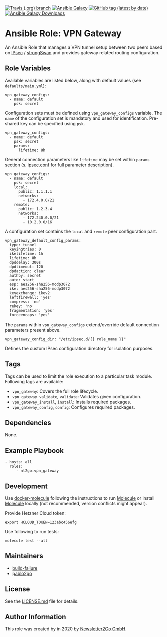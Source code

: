 [![Travis (.org) branch](https://img.shields.io/travis/nl2go/ansible-role-vpn-gateway/master)](https://travis-ci.org/nl2go/ansible-role-vpn-gateway)
[![Ansible Galaxy](https://img.shields.io/badge/role-nl2go.vpn_gateway-blue.svg)](https://galaxy.ansible.com/nl2go/vpn_gateway/)
[![GitHub tag (latest by date)](https://img.shields.io/github/v/tag/nl2go/ansible-role-vpn-gateway)](https://galaxy.ansible.com/nl2go/vpn_gateway)
[![Ansible Galaxy Downloads](https://img.shields.io/ansible/role/d/47292.svg?color=blue)](https://galaxy.ansible.com/nl2go/vpn_gateway/)

# Ansible Role: VPN Gateway

An Ansible Role that manages a VPN tunnel setup between two peers based on [IPsec](https://de.wikipedia.org/wiki/IPsec) / [strongSwan](https://www.strongswan.org/) 
and provides gateway related routing configuration.

## Role Variables

Available variables are listed below, along with default values (see `defaults/main.yml`):

    vpn_gateway_configs:
      - name: default
        psk: secret
        
Configuration sets must be defined using `vpn_gateway_configs` variable. The `name` of the configuration set is mandatory and
used for identification. Pre-shared key can be specified using `psk`.
    
    vpn_gateway_configs:
      - name: default
        psk: secret
        params:
          lifetime: 8h

General connection parameters like `lifetime` may be set within `params` section (s. [ipsec.conf](https://wiki.strongswan.org/projects/strongswan/wiki/ConnSection) for full parameter description).
    
    vpn_gateway_configs:
      - name: default
        psk: secret
        local:
          public: 1.1.1.1
          networks:
            - 172.4.0.0/21
        remote:
          public: 1.2.3.4
          networks:
            - 172.240.0.0/21
            - 10.2.0.0/16

A configuration set contains the `local` and `remote` peer configuration part.

    vpn_gateway_default_config_params:
      type: tunnel
      keyingtries: 0
      ikelifetime: 1h
      lifetime: 8h
      dpddelay: 300s
      dpdtimeout: 120
      dpdaction: clear
      authby: secret
      auto: start
      esp: aes256-sha256-modp3072
      ike: aes256-sha256-modp3072
      keyexchange: ikev2
      leftfirewall: 'yes'
      compress: 'no'
      rekey: 'no'
      fragmentation: 'yes'
      forceencaps: 'yes'

The `params` within `vpn_gateway_configs` extend/override default connection parameters present above. 

    vpn_gateway_config_dir: "/etc/ipsec.d/{{ role_name }}"
    
Defines the custom IPsec configuration directory for isolation purposes.

## Tags

Tags can be used to limit the role execution to a particular task module. Following tags are available:

- `vpn_gateway`: Covers the full role lifecycle.
- `vpn_gateway_validate`, `validate`: Validates given configuration.
- `vpn_gateway_install`, `install`: Installs required packages.
- `vpn_gateway_config`, `config`: Configures required packages.

## Dependencies

None.

## Example Playbook

    - hosts: all
      roles:
         - nl2go.vpn_gateway
              
## Development
Use [docker-molecule](https://github.com/nl2go/docker-molecule) following the instructions to run [Molecule](https://molecule.readthedocs.io/en/stable/)
or install [Molecule](https://molecule.readthedocs.io/en/stable/) locally (not recommended, version conflicts might appear).

Provide Hetzner Cloud token:

    export HCLOUD_TOKEN=123abc456efg

Use following to run tests:

    molecule test --all

## Maintainers

- [build-failure](https://github.com/build-failure)
- [pablo2go](https://github.com/pablo2go)

## License

See the [LICENSE.md](LICENSE.md) file for details.

## Author Information

This role was created by in 2020 by [Newsletter2Go GmbH](https://www.newsletter2go.com/).

